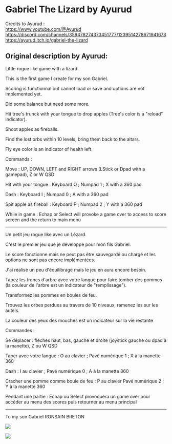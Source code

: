 # Gabriel The Lizard by Ayurud

Credits to Ayurud :<br>
https://www.youtube.com/@Ayurud <br>
https://discord.com/channels/359478274373451777/1239514278671941673 <br>
https://ayurud.itch.io/gabriel-the-lizard <br>

## Original description by Ayurud:
Little rogue like game with a lizard.

This is the first game I create for my son Gabriel.

Scoring is functionnal but cannot load or save and options are not implemented yet.

Did some balance but need some more.

Hit tree's trunck with your tongue to drop apples (Tree's color is a "reload" indicator).

Shoot apples as fireballs.

Find the lost orbs within 10 levels, bring them back to the altars.

Fly eye color is an indicator of health left.

Commands :

Move : UP, DOWN, LEFT and RIGHT arrows (LStick or Dpad with a gamepad), Z or W QSD

Hit with your tongue : Keyboard O ; Numpad 1 ; X with a 360 pad

Dash : Keyboard I ; Numpad 0 ; A with a 360 pad

Spit apple as fireball : Keyboard P ; Numpad 2 ; Y with a 360 pad

While in game : Echap or Select will provoke a game over to access to score screen and the return to main menu

--------------

Un petit jeu rogue like avec un Lézard.

C'est le premier jeu que je développe pour mon fils Gabriel.

Le score fonctionne mais ne peut pas être sauvegardé ou chargé et les options ne sont pas encore implémentées.

J'ai réalisé un peu d'équilibrage mais le jeu en aura encore besoin.

Tapez les troncs d'arbre avec votre langue pour faire tomber des pommes (la couleur de l'arbre est un indicateur de "remplissage").

Transformez les pommes en boules de feu.

Trouvez les orbes perdues au travers de 10 niveaux, ramenez les sur les autels.

La couleur des yeux des mouches est un indicateur sur la vie restante

Commandes :

Se déplacer : flèches haut, bas, gauche et droite (joystick gauche ou dpad à la manette), Z ou W QSD

Taper avec votre langue : O au clavier ; Pavé numérique 1 ; X à la manette 360

Dash : I au clavier ; Pavé numérique 0 ; A à la manette 360

Cracher une pomme comme boule de feu : P au clavier Pavé numérique 2 ; Y à la manette 360

Pendant une partie : Echap ou Select provoquera un game over pour accéder au menu des scores puis retourner au menu principal

--------------

To my son Gabriel RONSAIN BRETON

![](https://img.itch.zone/aW1hZ2UvMjcwMTIxMS8xNjEwNDE2Ny5wbmc=/original/XgSNoz.png)

![](https://img.itch.zone/aW1hZ2UvMjcwMTIxMS8xNjEwNDE3MS5wbmc=/original/T%2F6Mc%2F.png)
